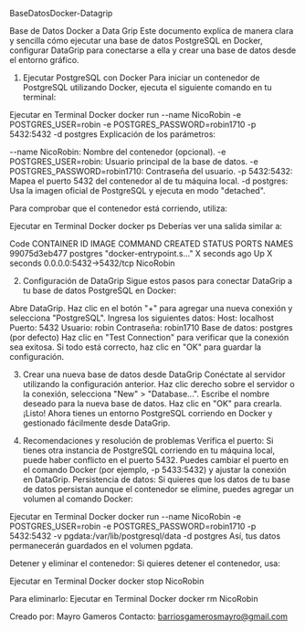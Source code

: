 BaseDatosDocker-Datagrip


Base de Datos Docker a Data Grip
Este documento explica de manera clara y sencilla cómo ejecutar una base de datos PostgreSQL en Docker, configurar DataGrip para conectarse a ella y crear una base de datos desde el entorno gráfico.

1. Ejecutar PostgreSQL con Docker
Para iniciar un contenedor de PostgreSQL utilizando Docker, ejecuta el siguiente comando en tu terminal:

Ejecutar en Terminal Docker
docker run --name NicoRobin -e POSTGRES_USER=robin -e POSTGRES_PASSWORD=robin1710 -p 5432:5432 -d postgres
Explicación de los parámetros:

--name NicoRobin: Nombre del contenedor (opcional).
-e POSTGRES_USER=robin: Usuario principal de la base de datos.
-e POSTGRES_PASSWORD=robin1710: Contraseña del usuario.
-p 5432:5432: Mapea el puerto 5432 del contenedor al de tu máquina local.
-d postgres: Usa la imagen oficial de PostgreSQL y ejecuta en modo "detached".

Para comprobar que el contenedor está corriendo, utiliza:

Ejecutar en Terminal Docker
docker ps
Deberías ver una salida similar a:

Code
CONTAINER ID   IMAGE     COMMAND                  CREATED          STATUS          PORTS                    NAMES
99075d3eb477   postgres  "docker-entrypoint.s…"  X seconds ago    Up X seconds    0.0.0.0:5432->5432/tcp   NicoRobin

2. Configuración de DataGrip
Sigue estos pasos para conectar DataGrip a tu base de datos PostgreSQL en Docker:

Abre DataGrip.
Haz clic en el botón "+" para agregar una nueva conexión y selecciona "PostgreSQL".
Ingresa los siguientes datos:
Host: localhost
Puerto: 5432
Usuario: robin
Contraseña: robin1710
Base de datos: postgres (por defecto)
Haz clic en "Test Connection" para verificar que la conexión sea exitosa.
Si todo está correcto, haz clic en "OK" para guardar la configuración.


3. Crear una nueva base de datos desde DataGrip
Conéctate al servidor utilizando la configuración anterior.
Haz clic derecho sobre el servidor o la conexión, selecciona "New" > "Database...".
Escribe el nombre deseado para la nueva base de datos.
Haz clic en "OK" para crearla.
¡Listo! Ahora tienes un entorno PostgreSQL corriendo en Docker y gestionado fácilmente desde DataGrip.

4. Recomendaciones y resolución de problemas
Verifica el puerto: Si tienes otra instancia de PostgreSQL corriendo en tu máquina local, puede haber conflicto en el puerto 5432. Puedes cambiar el puerto en el comando Docker (por ejemplo, -p 5433:5432) y ajustar la conexión en DataGrip.
Persistencia de datos: Si quieres que los datos de tu base de datos persistan aunque el contenedor se elimine, puedes agregar un volumen al comando Docker:

Ejecutar en Terminal Docker
docker run --name NicoRobin -e POSTGRES_USER=robin -e POSTGRES_PASSWORD=robin1710 -p 5432:5432 -v pgdata:/var/lib/postgresql/data -d postgres
Así, tus datos permanecerán guardados en el volumen pgdata.

Detener y eliminar el contenedor: Si quieres detener el contenedor, usa:

Ejecutar en Terminal Docker
docker stop NicoRobin

Para eliminarlo:
Ejecutar en Terminal Docker
docker rm NicoRobin

Creado por: Mayro Gameros
Contacto: barriosgamerosmayro@gmail.com
